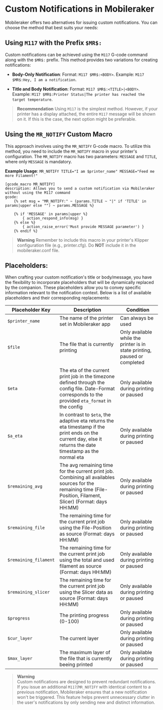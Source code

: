 # Custom Notifications in Mobileraker

Mobileraker offers two alternatives for issuing custom notifications. You can choose the method that best suits your needs:

## Using `M117` with the Prefix `$MR$:`

Custom notifications can be achieved using the `M117` G-code command along with the `$MR$:` prefix. This method provides two variations for creating notifications:

- **Body-Only Notification**: Format: `M117 $MR$:<BODY>`. Example: `M117 $MR$:Hey, I am a notification`.

- **Title and Body Notification**: Format: `M117 $MR$:<TITLE>|<BODY>`. Example: `M117 $MR$:Printer Status|The printer has reached the target temperature`.

> **Recommendation**
> Using `M117` is the simplest method. However, if your printer has a display attached, the entire `M117` message will be shown on it. If this is the case, the next option might be preferable.

## Using the `MR_NOTIFY` Custom Macro

This approach involves using the `MR_NOTIFY` G-code macro. To utilize this method, you need to include the `MR_NOTIFY` macro in your printer's configuration. The `MR_NOTIFY` macro has two parameters: `MESSAGE` and `TITLE`, where only `MESSAGE` is mandatory.

**Example Usage**: `MR_NOTIFY TITLE="I am $printer_name" MESSAGE="Feed me more Filament!"`

```properties
[gcode_macro MR_NOTIFY]
description: Allows you to send a custom notification via Mobileraker without using the M117 command
gcode:
    {% set msg = "MR_NOTIFY:" ~ (params.TITLE ~ "|" if 'TITLE' in params|upper else "") ~ params.MESSAGE %}

    {% if 'MESSAGE' in params|upper %}
        { action_respond_info(msg) }
    {% else %}
        { action_raise_error('Must provide MESSAGE parameter') }
    {% endif %}

```
> **Warning**
> Remember to include this macro in your printer's Klipper configuration file (e.g., printer.cfg). Do **NOT** include it in the mobileraker.conf file.

## Placeholders:

When crafting your custom notification's title or body/message, you have the flexibility to incorporate placeholders that will be dynamically replaced by the companion. These placeholders allow you to convey specific information relevant to the notification context. Below is a list of available placeholders and their corresponding replacements:


| Placeholder Key       | Description                                                                                                                                                      | Condition                                                                  |
| --------------------- | ---------------------------------------------------------------------------------------------------------------------------------------------------------------- | -------------------------------------------------------------------------- |
| `$printer_name`       | The name of the printer set in Mobileraker app                                                                                                                   | Can always be used                                                         |
| `$file`               | The file that is currently printing                                                                                                                              | Only available while the printer is in state printing, paused or completed |
| `$eta`                | The eta of the current print job in the timezone defined through the config file. Date-Format corresponds to the provided `eta_format` in the config             | Only available during printing or paused                                   |
| `$a_eta`              | In contrast to `$eta`, the adaptive eta returns the eta timestamp if the print ends on the current day, else it returns the date timestamp as the normal eta     | Only available during printing or paused                                   |
| `$remaining_avg`      | The avg remaining time for the current print job. Combining all availables sources for the remaining time (File-Position, Filament, Slicer) (Format: days HH:MM) | Only available during printing or paused                                   |
| `$remaining_file`     | The remaining time for the current print job using the File-Position as source (Format: days HH:MM)                                                              | Only available during printing or paused                                   |
| `$remaining_filament` | The remaining time for the current print job using the total and used filament as source (Format: days HH:MM)                                                    | Only available during printing or paused                                   |
| `$remaining_slicer`   | The remaining time for the current print job using the Slicer data as source (Format: days HH:MM)                                                                | Only available during printing or paused                                   |
| `$progress`           | The printing progress (0-100)                                                                                                                                    | Only available during printing or paused                                   |
| `$cur_layer`          | The current layer                                                                                                                                                | Only available during printing or paused                                   |
| `$max_layer`          | The maximum layer of the file that is currently beeing printed                                                                                                   | Only available during printing or paused                                   |


> **Warning**  
> Custom notifications are designed to prevent redundant notifications. If you issue an additional `M117`/`MR_NOTIFY` with identical content to a previous notification, Mobileraker ensures that a new notification won't be triggered. This feature helps prevent unnecessary clutter in the user's notifications by only sending new and distinct information.
